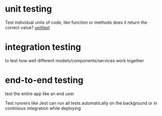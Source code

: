 # unit testing
Test individual units of code, like function or methods
does it return the correct value?
[unittest](https://docs.python.org/3/library/unittest.html)
# integration testing
to test how well different models/components/services work together

# end-to-end testing
test the entire app like an end user


Test runners like Jest can run all tests automatically on the background or in continious integration while deploying 



